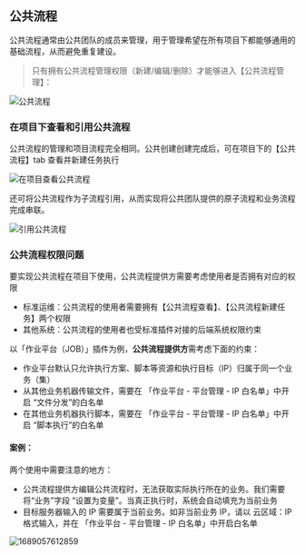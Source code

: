 ## 公共流程

公共流程通常由公共团队的成员来管理，用于管理希望在所有项目下都能够通用的基础流程，从而避免重复建设。

> 只有拥有公共流程管理权限（新建/编辑/删除）才能够进入【公共流程管理】：

![公共流程](../assets/image-20220913200012160.png)

### 在项目下查看和引用公共流程

公共流程的管理和项目流程完全相同。公共创建创建完成后，可在项目下的【公共流程】tab 查看并新建任务执行

![在项目查看公共流程](../assets/image-20220913204220130.png)

还可将公共流程作为子流程引用，从而实现将公共团队提供的原子流程和业务流程完成串联。

![引用公共流程](../assets/image-20220913204857054.png)

### 公共流程权限问题

要实现公共流程在项目下使用，公共流程提供方需要考虑使用者是否拥有对应的权限

- 标准运维：公共流程的使用者需要拥有【公共流程查看】、【公共流程新建任务】两个权限
- 其他系统：公共流程的使用者也受标准插件对接的后端系统权限约束

以「作业平台（JOB）」插件为例，**公共流程提供方**需考虑下面的约束：

- 作业平台默认只允许执行方案、脚本等资源和执行目标（IP）归属于同一个业务（集）
- 从其他业务机器传输文件，需要在 「作业平台 - 平台管理 - IP 白名单」中开启 “文件分发”的白名单
- 在其他业务机器执行脚本，需要在 「作业平台 - 平台管理 - IP 白名单」中开启 “脚本执行”的白名单

#### 案例：

两个使用中需要注意的地方：

- 公共流程提供方编辑公共流程时，无法获取实际执行所在的业务。我们需要将“业务”字段 “设置为变量”。当真正执行时，系统会自动填充为当前业务
- 目标服务器输入的 IP 需要属于当前业务。如非当前业务 IP，请以 云区域：IP 格式输入，并在 「作业平台 - 平台管理 - IP 白名单」中开启白名单

![1689057612859](image/common_flow/1689057612859.png)
